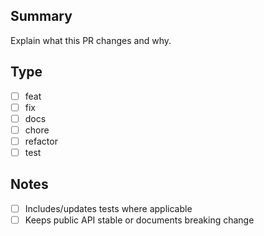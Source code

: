## Summary
Explain what this PR changes and why.

## Type
- [ ] feat
- [ ] fix
- [ ] docs
- [ ] chore
- [ ] refactor
- [ ] test

## Notes
- [ ] Includes/updates tests where applicable
- [ ] Keeps public API stable or documents breaking change
